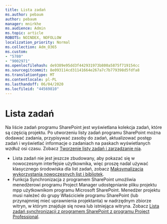 ```yaml
---
title: Lista zadań
ms.author: pebaum
author: pebaum
manager: mnirkhe
ms.audience: Admin
ms.topic: article
ROBOTS: NOINDEX, NOFOLLOW
localization_priority: Normal
ms.collection: Adm_O365
ms.custom:
- "5780"
- "9002971"
ms.openlocfilehash: de9389e95dd3f442931973b800a5875f719154cc
ms.sourcegitcommit: 8e093114cd31141664e267a7c7b779398d5fdfa8
ms.translationtype: MT
ms.contentlocale: pl-PL
ms.lasthandoff: 06/04/2020
ms.locfileid: "44569810"
---
```

# <a name="task-list"></a>Lista zadań

Na liście zadań programu SharePoint jest wyświetlana kolekcja zadań, które są częścią projektu. Po utworzeniu listy zadań programu SharePoint można dodawać zadania, przypisywać zasoby do zadań, aktualizować postęp zadań i wyświetlać informacje o zadaniach na paskach wyświetlanych wzdłuż osi czasu. Zobacz [Tworzenie listy zadań i zarządzanie nią](https://support.microsoft.com/office/466ad207-46fd-4c77-9af1-41bc23cec21a).  

-   Lista zadań nie jest jeszcze zbudowany, aby pokazać się w nowoczesnym interfejsie użytkownika, więc proszę nadal używać klasycznego środowiska dla list zadań, zobacz [Maksymalizacja wykorzystania nowoczesnych list i bibliotek](https://docs.microsoft.com/sharepoint/dev/transform/modernize-userinterface-lists-and-libraries).
-   Funkcja Synchronizacja z programem SharePoint umożliwia menedżerowi programu Project Manager udostępnianie pliku projektu mpp użytkownikom programu Microsoft SharePoint. Menedżer projektu musi należeć do grupy Właściciele programu SharePoint (lub przynajmniej mieć uprawnienia projektanta) w nadrzędnym zbiorze witryn, w którym znajduje się nowa lub istniejąca witryna. Zobacz [Lista zadań synchronizacji z programem SharePoint z programu Project Professional](https://docs.microsoft.com/office/troubleshoot/project/sync-with-tasks-from-project).